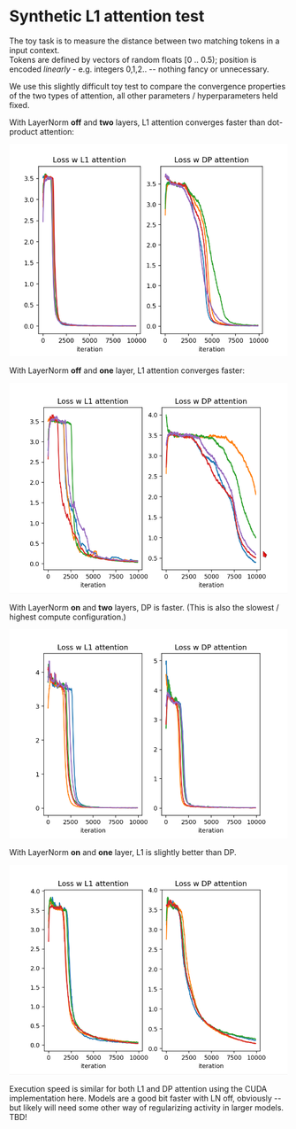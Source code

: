 # Synthetic L1 attention test

The toy task is to measure the distance between two matching tokens in a input context.  
Tokens are defined by vectors of random floats [0 .. 0.5); position is encoded *linearly* - e.g. integers 0,1,2.. -- nothing fancy or unnecessary.

We use this slightly difficult toy test to compare the convergence properties of the two types of attention, all other parameters / hyperparameters held fixed.  

With LayerNorm **off** and **two** layers, L1 attention converges faster than dot-product attention: 

![](loss_plot_layers-2_layernorm-off.png)

With LayerNorm **off** and **one** layer, L1 attention converges faster: 

![](loss_plot_layers-1_layernorm-off.png)

With LayerNorm **on** and **two** layers, DP is faster. (This is also the slowest / highest compute configuration.)

![](loss_plot_layers-2_layernorm-on.png)

With LayerNorm **on** and **one** layer, L1 is slightly better than DP. 

![](loss_plot_layers-1_layernorm-on.png)


Execution speed is similar for both L1 and DP attention using the CUDA implementation here. 
Models are a good bit faster with LN off, obviously -- but likely  will need some other way of regularizing activity in larger models.  TBD! 
